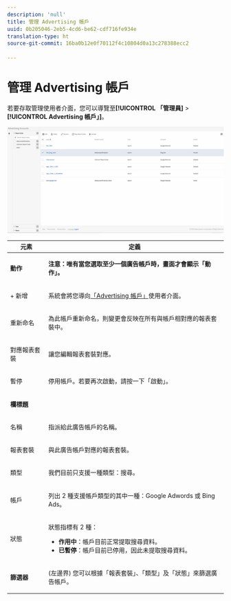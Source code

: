 ```yaml
---
description: 'null'
title: 管理 Advertising 帳戶
uuid: 0b205046-2eb5-4cd6-be62-cdf716fe934e
translation-type: ht
source-git-commit: 16ba0b12e0f70112f4c10804d0a13c278388ecc2

---
```



# 管理 Advertising 帳戶

若要存取管理使用者介面，您可以導覽至&#x200B;**[!UICONTROL 「管理員]** > **[!UICONTROL Advertising 帳戶」]**。

![](assets/manage_ad_accounts.png)

<table id="table_BE318026CF024E94A885EED86AA7077F"> 
 <thead> 
  <tr> 
   <th colname="col1" class="entry"> 元素 </th> 
   <th colname="col2" class="entry"> 定義 </th> 
  </tr>
 </thead>
 <tbody> 
  <tr> 
   <td colname="col1"> <p><b>動作</b> </p> </td> 
   <td colname="col2"> <p><b>注意：唯有當您選取至少一個廣告帳戶時，畫面才會顯示「動作」。</b> </p> </td> 
  </tr> 
  <tr> 
   <td colname="col1"> <p>+ 新增 </p> </td> 
   <td colname="col2"> <p>系統會將您導向<a href="/help/integrate/c-advertising-analytics/c-adanalytics-workflow/aa-create-ad-account.md"  >「Advertising 帳戶」</a>使用者介面。 </p> </td> 
  </tr> 
  <tr> 
   <td colname="col1"> <p>重新命名 </p> </td> 
   <td colname="col2"> <p>為此帳戶重新命名，則變更會反映在所有與帳戶相對應的報表套裝中。 </p> </td> 
  </tr> 
  <tr> 
   <td colname="col1"> <p>對應報表套裝 </p> </td> 
   <td colname="col2"> <p>讓您編輯報表套裝對應。 </p> </td> 
  </tr> 
  <tr> 
   <td colname="col1"> <p>暫停 </p> </td> 
   <td colname="col2"> <p>停用帳戶。若要再次啟動，請按一下<span class="uicontrol">「啟動」</span>。 </p> </td> 
  </tr> 
  <tr> 
   <td colname="col1"> <p><b>欄標題</b> </p> </td> 
   <td colname="col2"> </td> 
  </tr> 
  <tr> 
   <td colname="col1"> <p>名稱 </p> </td> 
   <td colname="col2"> <p>指派給此廣告帳戶的名稱。 </p> </td> 
  </tr> 
  <tr> 
   <td colname="col1"> <p>報表套裝 </p> </td> 
   <td colname="col2"> <p>與此廣告帳戶對應的報表套裝。 </p> </td> 
  </tr> 
  <tr> 
   <td colname="col1"> <p>類型 </p> </td> 
   <td colname="col2"> <p>我們目前只支援一種類型：搜尋。 </p> </td> 
  </tr> 
  <tr> 
   <td colname="col1"> <p>帳戶 </p> </td> 
   <td colname="col2"> <p>列出 2 種支援帳戶類型的其中一種：Google Adwords 或 Bing Ads。 </p> </td> 
  </tr> 
  <tr> 
   <td colname="col1"> <p>狀態 </p> </td> 
   <td colname="col2"> <p>狀態指標有 2 種： </p> 
    <ul id="ul_376263DEF6EE44B48564D272D3CBFCBC"> 
     <li id="li_75E329B68B4D4E929E227E717C993082"><b>作用中</b>：帳戶目前正常提取搜尋資料。 </li> 
     <li id="li_5E2DF98B22D34437A2A2C93F996C1EA2"><b>已暫停</b>：帳戶目前已停用，因此未提取搜尋資料。 </li> 
    </ul> </td> 
  </tr> 
  <tr> 
   <td colname="col1"> <p><b>篩選器</b> </p> </td> 
   <td colname="col2"> <p>(左邊界) 您可以根據「報表套裝」、「類型」及「狀態」來篩選廣告帳戶。 </p> </td> 
  </tr> 
 </tbody> 
</table>

